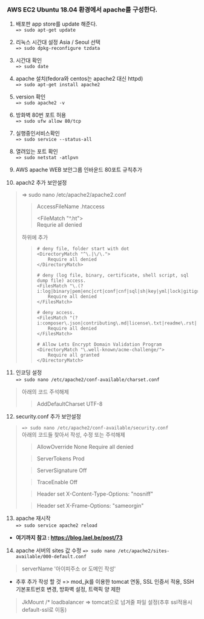 ### AWS EC2 Ubuntu 18.04 환경에서 apache를 구성한다.

1. 배포판 app store를 update 해준다.   
``` => sudo apt-get update ```    

2. 리눅스 시간대 설정 Asia / Seoul 선택    
``` => sudo dpkg-reconfigure tzdata ```   

3. 시간대 확인   
``` => sudo date ```   

4. apache 설치(fedora와 centos는 apache2 대신 httpd)    
``` => sudo apt-get install apache2 ```   
  
5. version 확인    
``` => sudo apache2 -v ```   

6. 방화벽 80번 포트 허용   
``` => sudo ufw allow 80/tcp ```     

7. 실행중인서비스확인     
``` => sudo service --status-all ```     

8. 열려있는 포트 확인    
``` => sudo netstat -atlpvn ```

9. AWS apache WEB 보안그룹 인바운드 80포트 규칙추가

10. apach2 추가 보안설정  

> => sudo nano /etc/apache2/apache2.conf  
>
>> AccessFileName .htaccess  
>> 
>> <FileMatch "^\.ht">  
>> 	Requrie all denied  
>> </FileMatch>   
>> 
>
> 하위에 추가
>
>> ```
>> # deny file, folder start with dot
>> <DirectoryMatch "^\.|\/\.">
>>     Require all denied
>> </DirectoryMatch>
>>   
>> # deny (log file, binary, certificate, shell script, sql dump file) access.
>> <FilesMatch "\.(?i:log|binary|pem|enc|crt|conf|cnf|sql|sh|key|yml|lock|gitignore)$">
>>     Require all denied
>> </FilesMatch>
>>  
>> # deny access.
>> <FilesMatch "(?i:composer\.json|contributing\.md|license\.txt|readme\.rst|readme\.md|readme\.txt|copyright|artisan|gulpfile\.js|package\.json|phpunit\.xml|access_log|error_log|gruntfile\.js|bower\.json|changelog\.md|console|legalnotice|license|security\.md|privacy\.md)$">
>>     Require all denied
>> </FilesMatch>
>>  
>> # Allow Lets Encrypt Domain Validation Program
>> <DirectoryMatch "\.well-known/acme-challenge/">
>>     Require all granted
>> </DirectoryMatch>
>> ```

11. 인코딩 설정   
``` => sudo nano /etc/apache2/conf-available/charset.conf ```   
> 아래의 코드 주석해제
>> AddDefaultCharset UTF-8

12. security.conf 추가 보안설정    
> ``` => sudo nano /etc/apache2/conf-available/security.conf ```   
> 아래의 코드들 찾아서 작성, 수정 또는 주석해제
>
>> <Directory />
>> 	  AllowOverride None
>> 	  Require all denied
>> </Directory>
>
>> ServerTokens Prod
>
>> ServerSignature Off
>
>> TraceEnable Off
>
>> Header set X-Content-Type-Options: "nosniff"
>
>> Header set X-Frame-Options: "sameorgin"
>

13. apache 재시작   
``` => sudo service apache2 reload ``` 

* **여기까지 참고 : https://blog.lael.be/post/73**     

14. apache 서버의 sites 값 수정
``` => sudo nano /etc/apache2/sites-available/000-default.conf ```
> serverName '아이피주소 or 도메인 작성'


* 추후 추가 작성 할 것 => mod_jk를 이용한 tomcat 연동, SSL 인증서 적용, SSH 기본포트번호 변경, 방화벽 설정, 트랙픽 양 제한
> JkMount /* loadbalancer				=> tomcat으로 넘겨줄 파일 설정(추후 ssl적용시 default-ssl로 이동)

